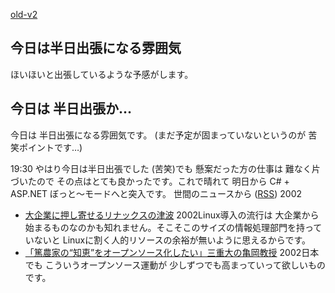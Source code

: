[old-v2](ig020820-orig.html)

## 今日は半日出張になる雰囲気

ほいほいと出張しているような予感がします。

## 今日は 半日出張か…

今日は 半日出張になる雰囲気です。
(まだ予定が固まっていないというのが 苦笑ポイントです…)

19:30 やはり今日は半日出張でした (苦笑)でも 懸案だった方の仕事は 難なく片づいたので その点はとても良かったです。これで晴れて 明日から C# + ASP.NET ぼっと～モードへと突入です。
世間のニュースから ([RSS](ig020820-news.xml)) 2002
* [大企業に押し寄せるリナックスの津波](http://www.hotwired.co.jp/news/news/business/story/20020819102.html)  2002Linux導入の流行は 大企業から始まるものなのかも知れません。そこそこのサイズの情報処理部門を持っていないと Linuxに割く人的リソースの余裕が無いように思えるからです。
* [「篤農家の“知恵”をオープンソース化したい」三重大の亀岡教授](http://biztech.nikkeibp.co.jp/wcs/show/leaf?CID=onair/biztech/comp/201207)  2002日本でも こういうオープンソース運動が 少しずつでも高まっていって欲しいものです。